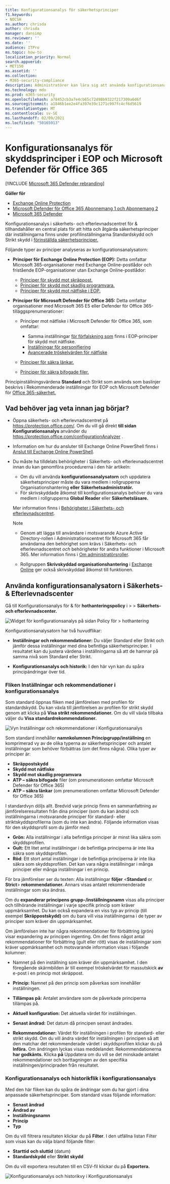 ```yaml
---
title: Konfigurationsanalys för säkerhetsprinciper
f1.keywords:
- NOCSH
ms.author: chrisda
author: chrisda
manager: dansimp
ms.reviewer: ''
ms.date: ''
audience: ITPro
ms.topic: how-to
localization_priority: Normal
search.appverid:
- MET150
ms.assetid: ''
ms.collection:
- M365-security-compliance
description: Administratörer kan lära sig att använda konfigurationsanalys för att hitta och åtgärda säkerhetsprinciper som finns under de förinställda säkerhetsprinciperna Standardskydd och Strikt skydd.
ms.technology: mdo
ms.prod: m365-security
ms.openlocfilehash: a78452cb3a7e4cb65c72d98b9322f217309a6d6f
ms.sourcegitcommit: a1846b1ee2e4fa397e39c1271c997fc4cf6d5619
ms.translationtype: MT
ms.contentlocale: sv-SE
ms.lasthandoff: 02/09/2021
ms.locfileid: "50165913"
---
```

# <a name="configuration-analyzer-for-protection-policies-in-eop-and-microsoft-defender-for-office-365"></a>Konfigurationsanalys för skyddsprinciper i EOP och Microsoft Defender för Office 365

[!INCLUDE [Microsoft 365 Defender rebranding](../includes/microsoft-defender-for-office.md)]

**Gäller för**
- [Exchange Online Protection](https://go.microsoft.com/fwlink/?linkid=2148611)
- [Microsoft Defender för Office 365 Abonnemang 1 och Abonnemang 2](https://go.microsoft.com/fwlink/?linkid=2148715)
- [Microsoft 365 Defender](https://go.microsoft.com/fwlink/?linkid=2118804)

Konfigurationsanalys i säkerhets- och efterlevnadscentret för & tillhandahåller en central plats för att hitta och åtgärda säkerhetsprinciper där inställningarna finns under profilinställningarna Standardskydd och Strikt skydd i [förinställda säkerhetsprinciper.](preset-security-policies.md)

Följande typer av principer analyseras av konfigurationsanalysatorn:

- **Principer för Exchange Online Protection (EOP):** Detta omfattar Microsoft 365-organisationer med Exchange Online-postlådor och fristående EOP-organisationer utan Exchange Online-postlådor:

  - [Principer för skydd mot skräppost.](configure-your-spam-filter-policies.md)
  - [Principer för skydd mot skadlig programvara.](configure-anti-malware-policies.md)
  - [Principer för skydd mot nätfiske i EOP.](set-up-anti-phishing-policies.md#spoof-settings)

- **Principer för Microsoft Defender för Office 365:** Detta omfattar organisationer med Microsoft 365 E5 eller Defender för Office 365-tilläggsprenumerationer:

  - Principer mot nätfiske i Microsoft Defender för Office 365, som omfattar:

    - Samma inställningar [för förfalskning som](set-up-anti-phishing-policies.md#spoof-settings) finns i EOP-principer för skydd mot nätfiske.
    - [Inställningar för personifiering](set-up-anti-phishing-policies.md#impersonation-settings-in-anti-phishing-policies-in-microsoft-defender-for-office-365)
    - [Avancerade tröskelvärden för nätfiske](set-up-anti-phishing-policies.md#advanced-phishing-thresholds-in-anti-phishing-policies-in-microsoft-defender-for-office-365)

  - [Principer för säkra länkar.](set-up-atp-safe-links-policies.md)

  - [Principer för säkra bifogade filer.](set-up-atp-safe-attachments-policies.md)

Principinställningsvärdena **Standard** och Strikt som används som baslinjer beskrivs i Rekommenderade inställningar för EOP och Microsoft Defender för [Office 365-säkerhet.](recommended-settings-for-eop-and-office365-atp.md) 

## <a name="what-do-you-need-to-know-before-you-begin"></a>Vad behöver jag veta innan jag börjar?

- Öppna säkerhets- och efterlevnadscentret på <https://protection.office.com/>. Om du vill gå direkt **till sidan Konfigurationsanalys** använder du <https://protection.office.com/configurationAnalyzer> .

- Information om hur du ansluter till Exchange Online PowerShell finns i [Anslut till Exchange Online PowerShell](https://docs.microsoft.com/powershell/exchange/connect-to-exchange-online-powershell).

- Du måste ha tilldelats behörigheter i Säkerhets- och efterlevnadscentret innan du kan genomföra procedurerna i den här artikeln:
  - Om du vill använda **konfigurationsanalysatorn** och uppdatera säkerhetsprinciper måste du vara medlem i rollgrupperna Organisationshantering **eller** **Säkerhetsadministratör.**
  - För skrivskyddade åtkomst till konfigurationsanalys behöver du vara medlem i rollgrupperna **Global Reader** eller **Säkerhetsläsare.**

  Mer information finns i [Behörigheter i Säkerhets- och efterlevnadscentret](permissions-in-the-security-and-compliance-center.md).

  > [!NOTE]
  >  
  > - Genom att lägga till användare i motsvarande Azure Active Directory-rollen i Administrationscentret för Microsoft 365 får användarna den behörighet som krävs i Säkerhets- och efterlevnadscentret _och_ behörigheter för andra funktioner i Microsoft 365. Mer information finns i [Om administratörsroller](https://docs.microsoft.com/microsoft-365/admin/add-users/about-admin-roles).
  > 
  > - Rollgruppen **Skrivskyddad organisationshantering** i [Exchange Online](https://docs.microsoft.com/Exchange/permissions-exo/permissions-exo#role-groups) ger också skrivskyddad åtkomst till funktionen.

## <a name="use-the-configuration-analyzer-in-the-security--compliance-center"></a>Använda konfigurationsanalysatorn i Säkerhets- & Efterlevnadscenter

Gå till Konfigurationsanalys för & för **hothanteringspolicy** i \>  \> **Säkerhets- och efterlevnadscenter.**

![Widget för konfigurationsanalys på sidan Policy för \> hothantering](../../media/configuration-analyzer-widget.png)

Konfigurationsanalysatorn har två huvudflikar:

- **Inställningar och rekommendationer:** Du väljer Standard eller Strikt och jämför dessa inställningar med dina befintliga säkerhetsprinciper. I resultatet kan du justera värdena i inställningarna så att de hamnar på samma nivå som Standard eller Strikt.

- **Konfigurationsanalys och historik:** I den här vyn kan du spåra principändringar över tid.

### <a name="setting-and-recommendations-tab-in-the-configuration-analyzer"></a>Fliken Inställningar och rekommendationer i konfigurationsanalys

Som standard öppnas fliken med jämförelsen med profilen för standardskydd. Du kan växla till jämförelsen av profilen för strikt skydd genom att klicka på **Visa strikt rekommendationer.** Om du vill växla tillbaka väljer du **Visa standardrekommendationer.**

![Vyn Inställningar och rekommendationer i Konfigurationsanalys](../../media/configuration-analyzer-settings-and-recommendations-view.png)

Som standard innehåller **namnkolumnen Principgrupp/inställning** en komprimerad vy av de olika typerna av säkerhetsprinciper och antalet inställningar som behöver förbättras (om det finns några). Olika typer av principer är:

- **Skräppostskydd**
- **Skydd mot nätfiske**
- **Skydd mot skadlig programvara**
- **ATP – säkra bifogade** filer (om prenumerationen omfattar Microsoft Defender för Office 365)
- **ATP – säkra länkar** (om prenumerationen omfattar Microsoft Defender för Office 365)

I standardvyn döljs allt. Bredvid varje princip finns en sammanfattning av jämförelseresultaten från dina principer (som du kan ändra) och inställningarna i motsvarande principer för standard- eller striktskyddsprofilerna (som du inte kan ändra). Följande information visas för den skyddsprofil som du jämför med:

- **Grön:** Alla inställningar i alla befintliga principer är minst lika säkra som skyddsprofilen.
- **Gult:** Ett litet antal inställningar i de befintliga principerna är inte lika säkra som skyddsprofilen.
- **Röd**: Ett stort antal inställningar i de befintliga principerna är inte lika säkra som skyddsprofilen. Det kan vara några inställningar i många principer eller många inställningar i en princip.

För bra jämförelser ser du texten: Alla inställningar **följer** \<**Standard** or **Strict**\> **rekommendationer.** Annars visas antalet rekommenderade inställningar som ska ändras.

Om du **expanderar principens grupp-/inställningsnamn** visas alla principer och tillhörande inställningar i varje specifik princip som kräver uppmärksamhet. Du kan också expandera en viss typ av princip (till exempel **Skräppostskydd)** om du bara vill visa inställningarna i de typer av principer som kräver din uppmärksamhet.

Om jämförelsen inte har några rekommendationer för förbättring (grön) visar expandering av principen ingenting. Om det finns något antal rekommendationer för förbättring (gult eller rött) visas de inställningar som kräver uppmärksamhet och motsvarande information visas i följande kolumner:

- Namnet på den inställning som kräver din uppmärksamhet. I den föregående skärmbilden är till exempel tröskelvärdet för massutskick **av** e-post i en princip mot skräppost.

- **Princip:** Namnet på den princip som påverkas som innehåller inställningen.

- **Tillämpas på:** Antalet användare som de påverkade principerna tillämpas på.

- **Aktuell konfiguration:** Det aktuella värdet för inställningen.

- **Senast ändrad:** Det datum då principen senast ändrades.

- **Rekommendationer:** Värdet för inställningen i profilen för standard- eller strikt skydd. Om du vill ändra värdet för inställningen i principen så att den matchar det rekommenderade värdet i skyddsprofilen klickar du på **Införa.** Om ändringen lyckas visas meddelandet: Rekommendationerna **har godkänts.** Klicka **på** Uppdatera om du vill se det minskade antalet rekommendationer och borttagningen av den specifika inställningen/principraden från resultatet.

### <a name="configuration-drift-analysis-and-history-tab-in-the-configuration-analyzer"></a>Konfigurationsanalys och historikflik i konfigurationsanalys

Med den här fliken kan du spåra de ändringar som du har gjort i dina anpassade säkerhetsprinciper. Som standard visas följande information:

- **Senast ändrad**
- **Ändrad av**
- **Inställningsnamn**
- **Princip**
- **Typ**

Om du vill filtrera resultaten klickar du på **Filter**. I  den utfällna listan Filter som visas kan du välja bland följande filter:

- **Starttid** **och sluttid** (datum)
- **Standardskydd** eller **Strikt skydd**

Om du vill exportera resultaten till en CSV-fil klickar du på **Exportera.**

![Konfigurationsanalys och historikvy i Konfigurationsanalys](../../media/configuration-analyzer-configuration-drift-analysis-view.png)
